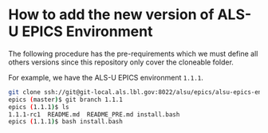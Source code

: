 # How to add the new version of ALS-U EPICS Environment

The following procedure has the pre-requirements which we must define all others versions since
this repository only cover the cloneable folder.

For example, we have the ALS-U EPICS environment `1.1.1`.

```bash
git clone ssh://git@git-local.als.lbl.gov:8022/alsu/epics/alsu-epics-environment.git ~/epics
epics (master)$ git branch 1.1.1
epics (1.1.1)$ ls
1.1.1-rc1  README.md  README_PRE.md install.bash
epics (1.1.1)$ bash install.bash
```

